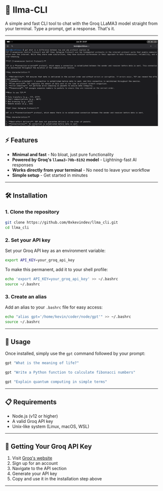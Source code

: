 # 🧠 llma-CLI

A simple and fast CLI tool to chat with the Groq LLaMA3 model straight from your terminal.
Type a prompt, get a response. That's it.

---
![Screenshot](./llma.png)

## ⚡ Features

- **Minimal and fast** - No bloat, just pure functionality
- **Powered by Groq's `llama3-70b-8192` model** - Lightning-fast AI responses
- **Works directly from your terminal** - No need to leave your workflow
- **Simple setup** - Get started in minutes

---

## 🛠️ Installation

### 1. Clone the repository
```bash
git clone https://github.com/0xkevindev/llma_cli.git
cd llma_cli
```

### 2. Set your API key
Set your Groq API key as an environment variable:
```bash
export API_KEY=your_groq_api_key
```

To make this permanent, add it to your shell profile:
```bash
echo 'export API_KEY=your_groq_api_key' >> ~/.bashrc
source ~/.bashrc
```

### 3. Create an alias
Add an alias to your `.bashrc` file for easy access:
```bash
echo "alias gpt='/home/kevin/coder/node/gpt'" >> ~/.bashrc
source ~/.bashrc
```

---

## 🚀 Usage

Once installed, simply use the `gpt` command followed by your prompt:

```bash
gpt "What is the meaning of life?"
```

```bash
gpt "Write a Python function to calculate fibonacci numbers"
```

```bash
gpt "Explain quantum computing in simple terms"
```

---

## 📋 Requirements

- Node.js (v12 or higher)
- A valid Groq API key
- Unix-like system (Linux, macOS, WSL)

---

## 🔧 Getting Your Groq API Key

1. Visit [Groq's website](https://groq.com)
2. Sign up for an account
3. Navigate to the API section
4. Generate your API key
5. Copy and use it in the installation step above

---
